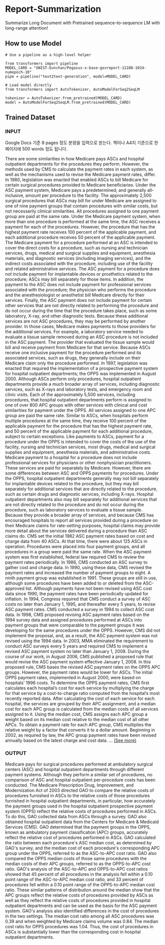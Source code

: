 # Report-Summarization
Summarize Long Document with Pretrained sequence-to-sequence LM with long-range attention! 




## How to use Model

```(python)
# Use a pipeline as a high-level helper

from transformers import pipeline
MODEL_CARD = "UNIST-Eunchan/Pegasus-x-base-govreport-12288-1024-numepoch-10"
pipe = pipeline("text2text-generation", model=MODEL_CARD)

# Load model directly
from transformers import AutoTokenizer, AutoModelForSeq2SeqLM

tokenizer = AutoTokenizer.from_pretrained(MODEL_CARD)
model = AutoModelForSeq2SeqLM.from_pretrained(MODEL_CARD)
```


## Trained Dataset 

### INPUT 


Google Docs 기준 8 pages 정도 분량을 입력으로 받는다.
책이나 A4지 기준으로 한 페이지에 500 words 정도 됩니다.



There are some similarities in how Medicare pays ASCs and hospital outpatient departments for the procedures they perform. However, the methods used by CMS to calculate the payment rates in each system, as well as the mechanisms used to revise the Medicare payment rates, differ. In 1980, legislation was enacted that enabled ASCs to bill Medicare for certain surgical procedures provided to Medicare beneficiaries. Under the ASC payment system, Medicare pays a predetermined, and generally all- inclusive, amount per procedure to the facility. The approximately 2,500 surgical procedures that ASCs may bill for under Medicare are assigned to one of nine payment groups that contain procedures with similar costs, but not necessarily clinical similarities. All procedures assigned to one payment group are paid at the same rate. Under the Medicare payment system, when more than one procedure is performed at the same time, the ASC receives a payment for each of the procedures. However, the procedure that has the highest payment rate receives 100 percent of the applicable payment, and each additional procedure receives 50 percent of the applicable payment. The Medicare payment for a procedure performed at an ASC is intended to cover the direct costs for a procedure, such as nursing and technician services, drugs, medical and surgical supplies and equipment, anesthesia materials, and diagnostic services (including imaging services), and the indirect costs associated with the procedure, including use of the facility and related administrative services. The ASC payment for a procedure does not include payment for implantable devices or prosthetics related to the procedure; ASCs may bill separately for those items. In addition, the payment to the ASC does not include payment for professional services associated with the procedure; the physician who performs the procedure and the anesthesiologist or anesthetist bill Medicare directly for their services. Finally, the ASC payment does not include payment for certain other services that are not directly related to performing the procedure and do not occur during the time that the procedure takes place, such as some laboratory, X-ray, and other diagnostic tests. Because these additional services are not ASC procedures, they may be performed by another provider. In those cases, Medicare makes payments to those providers for the additional services. For example, a laboratory service needed to evaluate a tissue sample removed during an ASC procedure is not included in the ASC payment. The provider that evaluated the tissue sample would bill and receive payment from Medicare for that service. Because ASCs receive one inclusive payment for the procedure performed and its associated services, such as drugs, they generally include on their Medicare claim only the procedure performed. In 1997, legislation was enacted that required the implementation of a prospective payment system for hospital outpatient departments; the OPPS was implemented in August 2000. Although ASCs perform only procedures, hospital outpatient departments provide a much broader array of services, including diagnostic services, such as X-rays and laboratory tests, and emergency room and clinic visits. Each of the approximately 5,500 services, including procedures, that hospital outpatient departments perform is assigned to one of over 800 APC groups with other services with clinical and cost similarities for payment under the OPPS. All services assigned to one APC group are paid the same rate. Similar to ASCs, when hospitals perform multiple procedures at the same time, they receive 100 percent of the applicable payment for the procedure that has the highest payment rate, and 50 percent of the applicable payment for each additional procedure, subject to certain exceptions. Like payments to ASCs, payment for a procedure under the OPPS is intended to cover the costs of the use of the facility, nursing and technician services, most drugs, medical and surgical supplies and equipment, anesthesia materials, and administrative costs. Medicare payment to a hospital for a procedure does not include professional services for physicians or other nonphysician practitioners. These services are paid for separately by Medicare. However, there are some differences between ASC and OPPS payments for procedures. Under the OPPS, hospital outpatient departments generally may not bill separately for implantable devices related to the procedure, but they may bill separately for additional services that are directly related to the procedure, such as certain drugs and diagnostic services, including X-rays. Hospital outpatient departments also may bill separately for additional services that are not directly related to the procedure and do not occur during the procedure, such as laboratory services to evaluate a tissue sample. Because they provide a broader array of services, and because CMS has encouraged hospitals to report all services provided during a procedure on their Medicare claims for rate-setting purposes, hospital claims may provide more detail about the services delivered during a procedure than ASC claims do. CMS set the initial 1982 ASC payment rates based on cost and charge data from 40 ASCs. At that time, there were about 125 ASCs in operation. Procedures were placed into four payment groups, and all procedures in a group were paid the same rate. When the ASC payment system was first established, federal law required CMS to review the payment rates periodically. In 1986, CMS conducted an ASC survey to gather cost and charge data. In 1990, using these data, CMS revised the payment rates and increased the number of payment groups to eight. A ninth payment group was established in 1991. These groups are still in use, although some procedures have been added to or deleted from the ASC-approved list. Although payments have not been revised using ASC cost data since 1990, the payment rates have been periodically updated for inflation. In 1994, Congress required that CMS conduct a survey of ASC costs no later than January 1, 1995, and thereafter every 5 years, to revise ASC payment rates. CMS conducted a survey in 1994 to collect ASC cost data. In 1998, CMS proposed revising ASC payment rates based on the 1994 survey data and assigned procedures performed at ASCs into payment groups that were comparable to the payment groups it was developing for the same procedures under the OPPS. However, CMS did not implement the proposal, and, as a result, the ASC payment system was not revised using the 1994 data. In 2003, MMA eliminated the requirement to conduct ASC surveys every 5 years and required CMS to implement a revised ASC payment system no later than January 1, 2008. During the course of our work, in August 2006, CMS published a proposed rule that would revise the ASC payment system effective January 1, 2008. In this proposed rule, CMS bases the revised ASC payment rates on the OPPS APC groups. However, the payment rates would be lower for ASCs. The initial OPPS payment rates, implemented in August 2000, were based on hospitals’ 1996 costs. To determine the OPPS payment rates, CMS first calculates each hospital’s cost for each service by multiplying the charge for that service by a cost-to-charge ratio computed from the hospital’s most recently reported data. After calculating the cost of each service for each hospital, the services are grouped by their APC assignment, and a median cost for each APC group is calculated from the median costs of all services assigned to it. Using the median cost, CMS assigns each APC group a weight based on its median cost relative to the median cost of all other APCs. To obtain a payment rate for each APC group, CMS multiplies the relative weight by a factor that converts it to a dollar amount. Beginning in 2002, as required by law, the APC group payment rates have been revised annually based on the latest charge and cost data. ... [(See more)]()



### OUTPUT 

Medicare pays for surgical procedures performed at ambulatory surgical centers (ASC) and hospital outpatient departments through different payment systems. Although they perform a similar set of procedures, no comparison of ASC and hospital outpatient per-procedure costs has been conducted. The Medicare Prescription Drug, Improvement, and Modernization Act of 2003 directed GAO to compare the relative costs of procedures furnished in ASCs to the relative costs of those procedures furnished in hospital outpatient departments, in particular, how accurately the payment groups used in the hospital outpatient prospective payment system (OPPS) reflect the relative costs of procedures performed in ASCs. To do this, GAO collected data from ASCs through a survey. GAO also obtained hospital outpatient data from the Centers for Medicare & Medicaid Services (CMS). GAO determined that the payment groups in the OPPS, known as ambulatory payment classification (APC) groups, accurately reflect the relative cost of procedures performed in ASCs. GAO calculated the ratio between each procedure's ASC median cost, as determined by GAO's survey, and the median cost of each procedure's corresponding APC group under the OPPS, referred to as the ASC-to-APC cost ratio. GAO also compared the OPPS median costs of those same procedures with the median costs of their APC groups, referred to as the OPPS-to-APC cost ratio. GAO's analysis of the ASC-to-APC and OPPS-to-APC cost ratios showed that 45 percent of all procedures in the analysis fell within a 0.10 point range of the ASC-to-APC median cost ratio, and 33 percent of procedures fell within a 0.10 point range of the OPPS-to-APC median cost ratio. These similar patterns of distribution around the median show that the APC groups reflect the relative costs of procedures provided by ASCs as well as they reflect the relative costs of procedures provided in hospital outpatient departments and can be used as the basis for the ASC payment system. GAO's analysis also identified differences in the cost of procedures in the two settings. The median cost ratio among all ASC procedures was 0.39 and when weighted by Medicare claims volume was 0.84. The median cost ratio for OPPS procedures was 1.04. Thus, the cost of procedures in ASCs is substantially lower than the corresponding cost in hospital outpatient departments.


